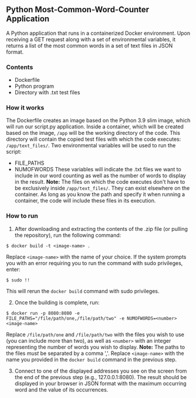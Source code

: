 ## Python Most-Common-Word-Counter Application

A Python application that runs in a containerized Docker environment. Upon receiving a GET request along with a set of environmental variables, it returns a list of the most common words in a set of text files in JSON format.

### Contents
- Dockerfile
- Python program
- Directory with .txt test files

### How it works
The Dockerfile creates an image based on the Python 3.9 slim image, which will run our script.py application. Inside a container, which will be created based on the image, `/app` will be the working directory of the code. This directory will contain the copied test files with which the code executes: `/app/text_files/`. Two environmental variables will be used to run the script:
- FILE_PATHS
- NUMOFWORDS
These variables will indicate the .txt files we want to include in our word counting as well as the number of words to display in the result. **Note:** The files on which the code executes don't have to be exclusively inside `/app/text_files/`. They can exist elsewhere on the container. As long as you know the path and specify it when running a container, the code will include these files in its execution.

### How to run
1. After downloading and extracting the contents of the .zip file (or pulling the repository), run the following command:
```
$ docker build -t <image-name> .
```
Replace `<image-name>` with the name of your choice. If the system prompts you with an error requiring you to run the command with sudo privileges, enter:
```
$ sudo !!
```
This will rerun the `docker build` command with sudo privileges.

2. Once the building is complete, run:
```
$ docker run -p 8080:8080 -e FILE_PATHS="/file/path/one,/file/path/two" -e NUMOFWORDS=<number> <image-name>
```
Replace `/file/path/one` and `/file/path/two` with the files you wish to use (you can include more than two), as well as `<number>` with an integer representing the number of words you wish to display. 
**Note:** The paths to the files *must* be separated by a comma ','. Replace `<image-name>` with the name you provided in the `docker build` command in the previous step.

3. Connect to one of the displayed addresses you see on the screen from the end of the previous step (e.g., 127.0.0.1:8080). The result should be displayed in your browser in JSON format with the maximum occurring word and the value of its occurrences.
